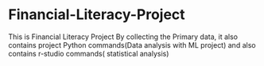 # Financial-Literacy-Project
This is Financial Literacy Project By collecting the Primary data, it also contains project Python commands(Data analysis with ML project) and also contains r-studio commands( statistical analysis)

